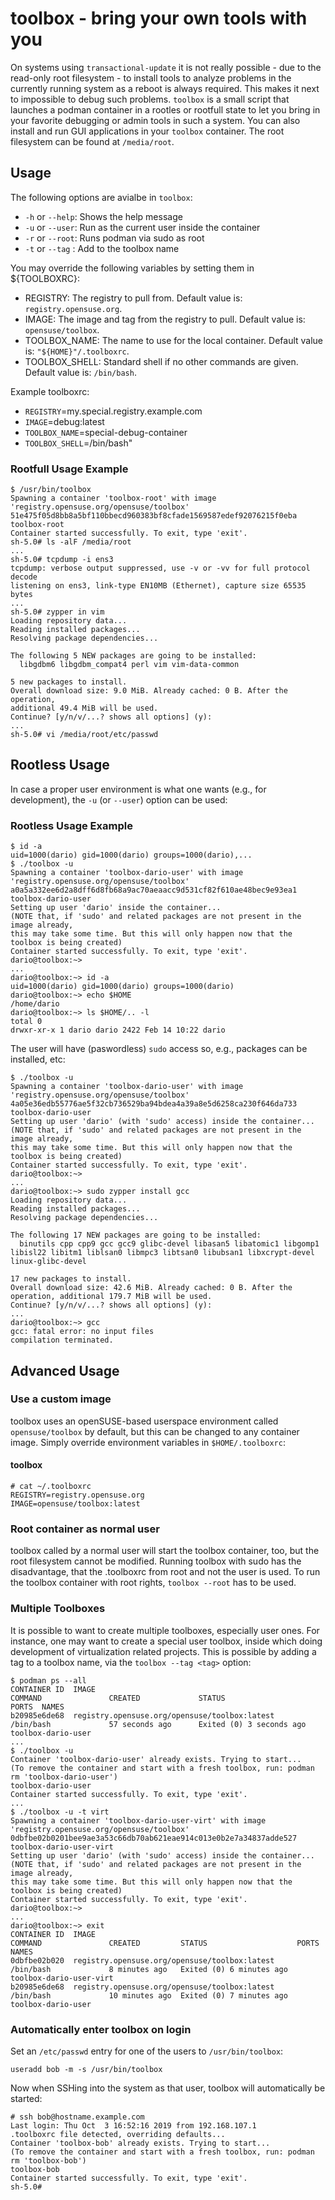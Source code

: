 # toolbox - bring your own tools with you

On systems using `transactional-update` it is not really possible - due to the read-only root filesystem - to install tools to analyze problems in the currently running system as a reboot is always required. This makes it next to impossible to debug such problems.
`toolbox` is a small script that launches a podman container in a rootles or rootfull state to let you bring in your favorite debugging or admin tools in such a system. You can also install and run GUI applications in your `toolbox` container. The root filesystem can be found at `/media/root`.

## Usage     
     
The following options are avialbe in `toolbox`:
* `-h` or `--help`: Shows the help message
* `-u` or `--user`: Run as the current user inside the container
* `-r` or `--root`: Runs podman via sudo as root
* `-t` or `--tag` <tag>: Add <tag> to the toolbox name
    
You may override the following variables by setting them in ${TOOLBOXRC}:
* REGISTRY: The registry to pull from. Default value is: `registry.opensuse.org`.
* IMAGE: The image and tag from the registry to pull. Default value is: `opensuse/toolbox`.
* TOOLBOX_NAME: The name to use for the local container. Default value is: `"${HOME}"/.toolboxrc`.
* TOOLBOX_SHELL: Standard shell if no other commands are given. Default value is: `/bin/bash`.

Example toolboxrc:
* `REGISTRY`=my.special.registry.example.com
* `IMAGE`=debug:latest
* `TOOLBOX_NAME`=special-debug-container
* `TOOLBOX_SHELL`=/bin/bash"

### Rootfull Usage Example

```
$ /usr/bin/toolbox
Spawning a container 'toolbox-root' with image 'registry.opensuse.org/opensuse/toolbox'
51e475f05d8bb8a5bf110bbecd960383bf8cfade1569587edef92076215f0eba
toolbox-root
Container started successfully. To exit, type 'exit'.
sh-5.0# ls -alF /media/root
...
sh-5.0# tcpdump -i ens3
tcpdump: verbose output suppressed, use -v or -vv for full protocol decode
listening on ens3, link-type EN10MB (Ethernet), capture size 65535 bytes
...
sh-5.0# zypper in vim
Loading repository data...
Reading installed packages...
Resolving package dependencies...

The following 5 NEW packages are going to be installed:
  libgdbm6 libgdbm_compat4 perl vim vim-data-common

5 new packages to install.
Overall download size: 9.0 MiB. Already cached: 0 B. After the operation,
additional 49.4 MiB will be used.
Continue? [y/n/v/...? shows all options] (y):
...
sh-5.0# vi /media/root/etc/passwd
```

## Rootless Usage 

In case a proper user environment is what one wants (e.g., for development), the `-u` (or `--user`) option can be used:

### Rootless Usage Example

```
$ id -a
uid=1000(dario) gid=1000(dario) groups=1000(dario),...
$ ./toolbox -u
Spawning a container 'toolbox-dario-user' with image 'registry.opensuse.org/opensuse/toolbox'
a0a5a332ee6d2a8dff6d8fb68a9ac70aeaacc9d531cf82f610ae48bec9e93ea1
toolbox-dario-user
Setting up user 'dario' inside the container...
(NOTE that, if 'sudo' and related packages are not present in the image already,
this may take some time. But this will only happen now that the toolbox is being created)
Container started successfully. To exit, type 'exit'.
dario@toolbox:~>
...
dario@toolbox:~> id -a
uid=1000(dario) gid=1000(dario) groups=1000(dario)
dario@toolbox:~> echo $HOME
/home/dario
dario@toolbox:~> ls $HOME/.. -l
total 0
drwxr-xr-x 1 dario dario 2422 Feb 14 10:22 dario
```

The user will have (paswordless) `sudo` access so, e.g., packages can be installed, etc:

```
$ ./toolbox -u
Spawning a container 'toolbox-dario-user' with image 'registry.opensuse.org/opensuse/toolbox'
4a05e36edb55776ae5f32cb736529ba94bdea4a39a8e5d6258ca230f646da733
toolbox-dario-user
Setting up user 'dario' (with 'sudo' access) inside the container...
(NOTE that, if 'sudo' and related packages are not present in the image already,
this may take some time. But this will only happen now that the toolbox is being created)
Container started successfully. To exit, type 'exit'.
dario@toolbox:~>
...
dario@toolbox:~> sudo zypper install gcc
Loading repository data...
Reading installed packages...
Resolving package dependencies...

The following 17 NEW packages are going to be installed:
  binutils cpp cpp9 gcc gcc9 glibc-devel libasan5 libatomic1 libgomp1 libisl22 libitm1 liblsan0 libmpc3 libtsan0 libubsan1 libxcrypt-devel linux-glibc-devel

17 new packages to install.
Overall download size: 42.6 MiB. Already cached: 0 B. After the operation, additional 179.7 MiB will be used.
Continue? [y/n/v/...? shows all options] (y):
...
dario@toolbox:~> gcc
gcc: fatal error: no input files
compilation terminated.
```

## Advanced Usage

### Use a custom image

toolbox uses an openSUSE-based userspace environment called `opensuse/toolbox` by default, but this can be changed to any container image. Simply override environment variables in `$HOME/.toolboxrc`:

#### toolbox

```
# cat ~/.toolboxrc
REGISTRY=registry.opensuse.org
IMAGE=opensuse/toolbox:latest
```

### Root container as normal user

toolbox called by a normal user will start the toolbox container, too, but the root filesystem cannot be modified. Running toolbox with sudo has the disadvantage, that the .toolboxrc from root and not the user is used. To run the toolbox container with root rights, `toolbox --root` has to be used.

### Multiple Toolboxes

It is possible to want to create multiple toolboxes, especially user ones. For instance, one may want to create a special user toolbox, inside which doing development of virtualization related projects. This is possible by adding a tag to a toolbox name, via the `toolbox --tag <tag>` option:

```
$ podman ps --all
CONTAINER ID  IMAGE                                                             COMMAND               CREATED             STATUS                         PORTS  NAMES
b20985e6de68  registry.opensuse.org/opensuse/toolbox:latest                     /bin/bash             57 seconds ago      Exited (0) 3 seconds ago              toolbox-dario-user
...
$ ./toolbox -u
Container 'toolbox-dario-user' already exists. Trying to start...
(To remove the container and start with a fresh toolbox, run: podman rm 'toolbox-dario-user')
toolbox-dario-user
Container started successfully. To exit, type 'exit'.
...
$ ./toolbox -u -t virt
Spawning a container 'toolbox-dario-user-virt' with image 'registry.opensuse.org/opensuse/toolbox'
0dbfbe02b0201bee9ae3a53c66db70ab621eae914c013e0b2e7a34837adde527
toolbox-dario-user-virt
Setting up user 'dario' (with 'sudo' access) inside the container...
(NOTE that, if 'sudo' and related packages are not present in the image already,
this may take some time. But this will only happen now that the toolbox is being created)
Container started successfully. To exit, type 'exit'.
dario@toolbox:~>
...
dario@toolbox:~> exit
CONTAINER ID  IMAGE                                                             COMMAND               CREATED         STATUS                    PORTS  NAMES
0dbfbe02b020  registry.opensuse.org/opensuse/toolbox:latest                     /bin/bash             8 minutes ago   Exited (0) 6 minutes ago         toolbox-dario-user-virt
b20985e6de68  registry.opensuse.org/opensuse/toolbox:latest                     /bin/bash             10 minutes ago  Exited (0) 7 minutes ago         toolbox-dario-user
```

### Automatically enter toolbox on login

Set an `/etc/passwd` entry for one of the users to `/usr/bin/toolbox`:

```
useradd bob -m -s /usr/bin/toolbox
```

Now when SSHing into the system as that user, toolbox will automatically be started:

```
# ssh bob@hostname.example.com
Last login: Thu Oct  3 16:52:16 2019 from 192.168.107.1
.toolboxrc file detected, overriding defaults...
Container 'toolbox-bob' already exists. Trying to start...
(To remove the container and start with a fresh toolbox, run: podman rm 'toolbox-bob')
toolbox-bob
Container started successfully. To exit, type 'exit'.
sh-5.0#
```